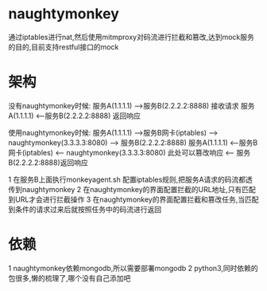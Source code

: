 # naughtymonkey

通过iptables进行nat,然后使用mitmproxy对码流进行拦截和篡改,达到mock服务的目的,目前支持restful接口的mock


# 架构

没有naughtymonkey时候:
服务A(1.1.1.1) -->服务B(2.2.2.2:8888) 接收请求
服务A(1.1.1.1) <--服务B(2.2.2.2:8888) 返回响应

使用naughtymonkey时候:
服务A(1.1.1.1) -->服务B网卡(iptables) --> naughtymonkey(3.3.3.3:8080) --> 服务B(2.2.2.2:8888)
服务A(1.1.1.1) <--服务B网卡(iptables) <-- naughtymonkey(3.3.3.3:8080) 此处可以篡改响应  <-- 服务B(2.2.2.2:8888)返回响应


1 在服务B上面执行monkeyagent.sh 配置iptables规则,把服务A请求的码流都透传到naughtymonkey
2 在naughtymonkey的界面配置拦截的URL地址,只有匹配到URL才会进行拦截操作
3 在naughtymonkey的界面配置拦截和篡改任务,当匹配到条件的请求过来后就按照任务中的码流进行返回


# 依赖
1 naughtymonkey依赖mongodb,所以需要部署mongodb
2 python3,同时依赖的包很多,懒的梳理了,哪个没有自己添加吧
